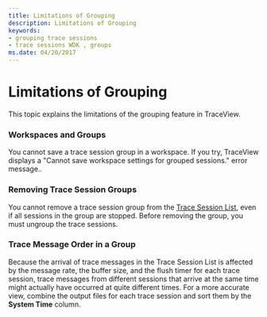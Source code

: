 ```yaml
---
title: Limitations of Grouping
description: Limitations of Grouping
keywords:
- grouping trace sessions
- trace sessions WDK , groups
ms.date: 04/20/2017
---
```


# Limitations of Grouping

This topic explains the limitations of the grouping feature in TraceView.

### <span id="workspaces_and_groups"></span><span id="WORKSPACES_AND_GROUPS"></span>Workspaces and Groups

You cannot save a trace session group in a workspace. If you try, TraceView displays a "Cannot save workspace settings for grouped sessions." error message..

### <span id="removing_trace_session_groups"></span><span id="REMOVING_TRACE_SESSION_GROUPS"></span>Removing Trace Session Groups

You cannot remove a trace session group from the [Trace Session List](trace-session-list.md), even if all sessions in the group are stopped. Before removing the group, you must ungroup the trace sessions.

### <span id="trace_message_order_in_a_group"></span><span id="TRACE_MESSAGE_ORDER_IN_A_GROUP"></span>Trace Message Order in a Group

Because the arrival of trace messages in the Trace Session List is affected by the message rate, the buffer size, and the flush timer for each trace session, trace messages from different sessions that arrive at the same time might actually have occurred at quite different times. For a more accurate view, combine the output files for each trace session and sort them by the **System Time** column.
